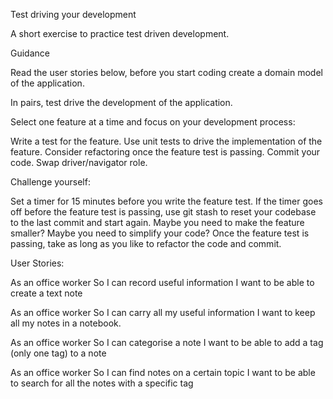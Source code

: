 Test driving your development

A short exercise to practice test driven development.

Guidance

Read the user stories below, before you start coding create a domain model of the application.

In pairs, test drive the development of the application.

Select one feature at a time and focus on your development process:

Write a test for the feature.
Use unit tests to drive the implementation of the feature.
Consider refactoring once the feature test is passing.
Commit your code.
Swap driver/navigator role.

Challenge yourself:

Set a timer for 15 minutes before you write the feature test.
If the timer goes off before the feature test is passing, use git stash to reset your codebase to the last commit and start again.
Maybe you need to make the feature smaller?
Maybe you need to simplify your code?
Once the feature test is passing, take as long as you like to refactor the code and commit.

User Stories:

As an office worker
So I can record useful information
I want to be able to create a text note

As an office worker
So I can carry all my useful information
I want to keep all my notes in a notebook.

As an office worker
So I can categorise a note
I want to be able to add a tag (only one tag) to a note

As an office worker
So I can find notes on a certain topic
I want to be able to search for all the notes with a specific tag